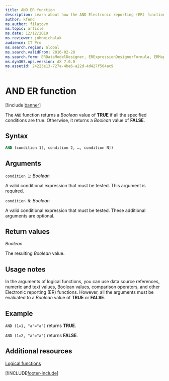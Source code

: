 ```yaml
---
title: AND ER function
description: Learn about how the AND Electronic reporting (ER) function is used, including syntax strings, arguments, return values, usage notes, and examples.
author: kfend
ms.author: filatovm
ms.topic: article
ms.date: 12/12/2019
ms.reviewer: johnmichalak
audience: IT Pro
ms.search.region: Global
ms.search.validFrom: 2016-02-28
ms.search.form: ERDataModelDesigner, ERExpressionDesignerFormula, ERMappedFormatDesigner, ERModelMappingDesigner
ms.dyn365.ops.version: AX 7.0.0
ms.assetid: 24223e13-727a-4be6-a22d-4d427f504ac9
---
```


# AND ER function

[!include [banner](../includes/banner.md)]

The `AND` function returns a *Boolean* value of **TRUE** if all the specified conditions are true. Otherwise, it returns a *Boolean* value of **FALSE**.

## Syntax

```vb
AND (condition 1[, condition 2, …, condition N])
```

## Arguments

`condition 1`: *Boolean*

A valid conditional expression that must be tested. This argument is required.

`condition N`: *Boolean*

A valid conditional expression that must be tested. These additional arguments are optional.

## Return values

*Boolean*

The resulting *Boolean* value.

## Usage notes

In the arguments of logical functions, you can use data source references, numeric and text values, Boolean values, comparison operators, and other Electronic reporting (ER) functions. However, all the arguments must be evaluated to a *Boolean* value of **TRUE** or **FALSE**.

## Example

`AND (1=1, "a"="a")` returns **TRUE**.

`AND (1=2, "a"="a")` returns **FALSE**.

## Additional resources

[Logical functions](er-functions-category-logical.md)


[!INCLUDE[footer-include](../../../includes/footer-banner.md)]

